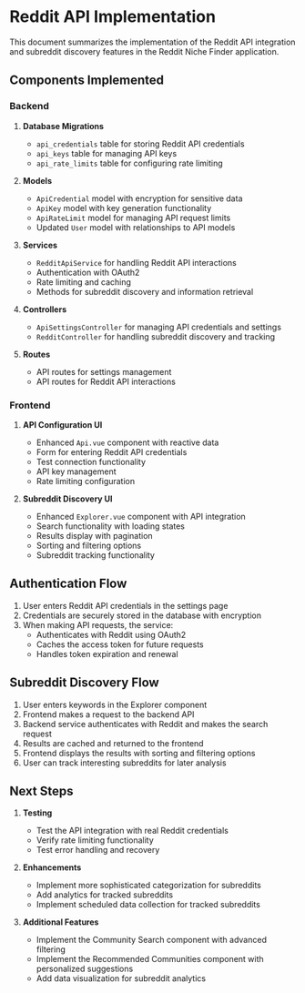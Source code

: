 # Reddit API Implementation

This document summarizes the implementation of the Reddit API integration and subreddit discovery features in the Reddit Niche Finder application.

## Components Implemented

### Backend

1. **Database Migrations**
   - `api_credentials` table for storing Reddit API credentials
   - `api_keys` table for managing API keys
   - `api_rate_limits` table for configuring rate limiting

2. **Models**
   - `ApiCredential` model with encryption for sensitive data
   - `ApiKey` model with key generation functionality
   - `ApiRateLimit` model for managing API request limits
   - Updated `User` model with relationships to API models

3. **Services**
   - `RedditApiService` for handling Reddit API interactions
   - Authentication with OAuth2
   - Rate limiting and caching
   - Methods for subreddit discovery and information retrieval

4. **Controllers**
   - `ApiSettingsController` for managing API credentials and settings
   - `RedditController` for handling subreddit discovery and tracking

5. **Routes**
   - API routes for settings management
   - API routes for Reddit API interactions

### Frontend

1. **API Configuration UI**
   - Enhanced `Api.vue` component with reactive data
   - Form for entering Reddit API credentials
   - Test connection functionality
   - API key management
   - Rate limiting configuration

2. **Subreddit Discovery UI**
   - Enhanced `Explorer.vue` component with API integration
   - Search functionality with loading states
   - Results display with pagination
   - Sorting and filtering options
   - Subreddit tracking functionality

## Authentication Flow

1. User enters Reddit API credentials in the settings page
2. Credentials are securely stored in the database with encryption
3. When making API requests, the service:
   - Authenticates with Reddit using OAuth2
   - Caches the access token for future requests
   - Handles token expiration and renewal

## Subreddit Discovery Flow

1. User enters keywords in the Explorer component
2. Frontend makes a request to the backend API
3. Backend service authenticates with Reddit and makes the search request
4. Results are cached and returned to the frontend
5. Frontend displays the results with sorting and filtering options
6. User can track interesting subreddits for later analysis

## Next Steps

1. **Testing**
   - Test the API integration with real Reddit credentials
   - Verify rate limiting functionality
   - Test error handling and recovery

2. **Enhancements**
   - Implement more sophisticated categorization for subreddits
   - Add analytics for tracked subreddits
   - Implement scheduled data collection for tracked subreddits

3. **Additional Features**
   - Implement the Community Search component with advanced filtering
   - Implement the Recommended Communities component with personalized suggestions
   - Add data visualization for subreddit analytics 